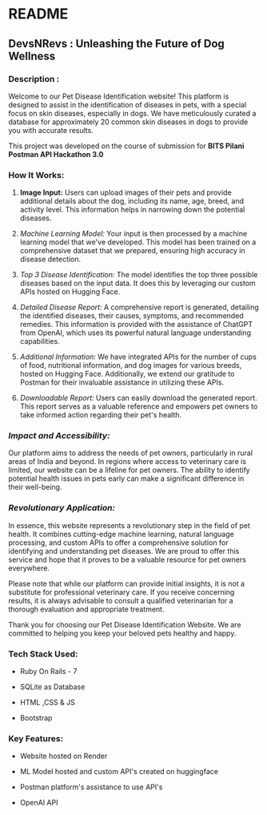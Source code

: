 # README
## DevsNRevs : Unleashing the Future of Dog Wellness
### Description :
Welcome to our Pet Disease Identification website! This platform is designed to assist in the identification of diseases in pets, with a special focus on skin diseases, especially in dogs. We have meticulously curated a database for approximately 20 common skin diseases in dogs to provide you with accurate results.

This project was developed on the course of submission for <b>BITS Pilani Postman API Hackathon 3.0</b>

### How It Works:

1. <b>Image Input:</b> Users can upload images of their pets and provide additional details about the dog, including its name, age, breed, and activity level. This information helps in narrowing down the potential diseases.

2. *Machine Learning Model:* Your input is then processed by a machine learning model that we've developed. This model has been trained on a comprehensive dataset that we prepared, ensuring high accuracy in disease detection.

3. *Top 3 Disease Identification:* The model identifies the top three possible diseases based on the input data. It does this by leveraging our custom APIs hosted on Hugging Face.

4. *Detailed Disease Report:* A comprehensive report is generated, detailing the identified diseases, their causes, symptoms, and recommended remedies. This information is provided with the assistance of ChatGPT from OpenAI, which uses its powerful natural language understanding capabilities.

5. *Additional Information:* We have integrated APIs for the number of cups of food, nutritional information, and dog images for various breeds, hosted on Hugging Face. Additionally, we extend our gratitude to Postman for their invaluable assistance in utilizing these APIs.

6. *Downloadable Report:* Users can easily download the generated report. This report serves as a valuable reference and empowers pet owners to take informed action regarding their pet's health.

### *Impact and Accessibility:*

Our platform aims to address the needs of pet owners, particularly in rural areas of India and beyond. In regions where access to veterinary care is limited, our website can be a lifeline for pet owners. The ability to identify potential health issues in pets early can make a significant difference in their well-being.

### *Revolutionary Application:*

In essence, this website represents a revolutionary step in the field of pet health. It combines cutting-edge machine learning, natural language processing, and custom APIs to offer a comprehensive solution for identifying and understanding pet diseases. We are proud to offer this service and hope that it proves to be a valuable resource for pet owners everywhere. 

Please note that while our platform can provide initial insights, it is not a substitute for professional veterinary care. If you receive concerning results, it is always advisable to consult a qualified veterinarian for a thorough evaluation and appropriate treatment.

Thank you for choosing our Pet Disease Identification Website. We are committed to helping you keep your beloved pets healthy and happy.

### Tech Stack Used:

* Ruby On Rails - 7

* SQLite as Database

* HTML ,CSS & JS

* Bootstrap

### Key Features:

* Website hosted on Render

* ML Model hosted and custom API's created on huggingface

* Postman platform's assistance to use API's

* OpenAI API

